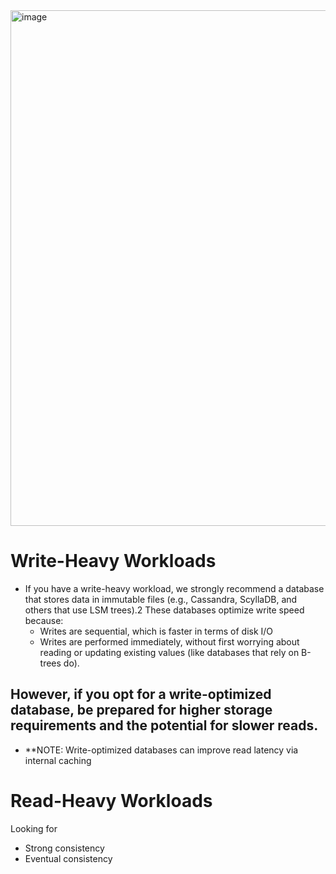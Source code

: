 
<img width="825" alt="image" src="https://github.com/user-attachments/assets/f4fbad65-2bfb-461c-840d-10afe39268e2" />


# Write-Heavy Workloads

- If you have a write-heavy workload, we strongly recommend a database that stores data in immutable files (e.g., Cassandra, ScyllaDB, and others that use LSM trees).2 These databases optimize write speed because:
  - Writes are sequential, which is faster in terms of disk I/O
  - Writes are performed immediately, without first worrying about reading or updating existing values (like databases that rely on B-trees do).
## However, if you opt for a write-optimized database, be prepared for higher storage requirements and the potential for slower reads.
- **NOTE: Write-optimized databases can improve read latency via internal caching


# Read-Heavy Workloads

Looking for
- Strong consistency
- Eventual consistency

